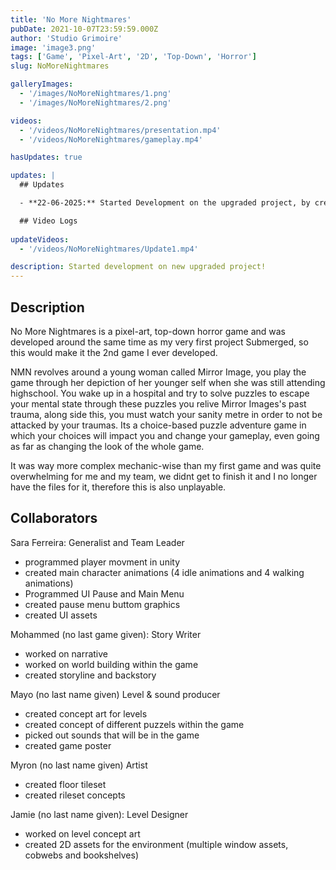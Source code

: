 ```yaml
---
title: 'No More Nightmares'
pubDate: 2021-10-07T23:59:59.000Z
author: 'Studio Grimoire'
image: 'image3.png'
tags: ['Game', 'Pixel-Art', '2D', 'Top-Down', 'Horror']
slug: NoMoreNightmares

galleryImages:
  - '/images/NoMoreNightmares/1.png'
  - '/images/NoMoreNightmares/2.png'

videos:
  - '/videos/NoMoreNightmares/presentation.mp4'
  - '/videos/NoMoreNightmares/gameplay.mp4'

hasUpdates: true

updates: |
  ## Updates

  - **22-06-2025:** Started Development on the upgraded project, by creating a brand new project I have built a new inventory system that accepts Unity's new input system and functions similarly to games like Terraria!

  ## Video Logs
  
updateVideos:
  - '/videos/NoMoreNightmares/Update1.mp4'

description: Started development on new upgraded project!
---
```


## Description
No More Nightmares is a pixel-art, top-down horror game and was developed around the same time as my very first project Submerged, so this would make it the 2nd game I ever developed.

NMN revolves around a young woman called Mirror Image, you play the game through her depiction of her younger self when she was still attending highschool. You wake up in a hospital and try to solve puzzles to escape your mental state through these puzzles you relive Mirror Images's past trauma, along side this, you must watch your sanity metre in order to not be attacked by your traumas. Its a choice-based puzzle adventure game in which your choices will impact you and change your gameplay, even going as far as changing the look of the whole game.

It was way more complex mechanic-wise than my first game and was quite overwhelming for me and my team, we didnt get to finish it and I no longer have the files for it, therefore this is also unplayable.

## Collaborators

Sara Ferreira:
Generalist and Team Leader
* programmed player movment in unity
* created main character animations (4 idle animations and 4 walking animations)
* Programmed UI Pause and Main Menu
* created pause menu buttom graphics
* created UI assets

Mohammed (no last game given):
Story Writer
* worked on narrative
* worked on world building within the game
* created storyline and backstory

Mayo (no last name given)
Level & sound producer
* created concept art for levels
* created concept of different puzzels within the game
* picked out sounds that will be in the game
* created game poster

Myron (no last name given)
Artist
* created floor tileset
* created rileset concepts

Jamie (no last name given):
Level Designer
* worked on level concept art
* created 2D assets for the environment (multiple window assets, cobwebs and bookshelves)